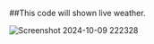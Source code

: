 ##This code will shown live  weather. 

![Screenshot 2024-10-09 222328](https://github.com/user-attachments/assets/ac025122-344e-4e96-8991-e361b95360c7)
